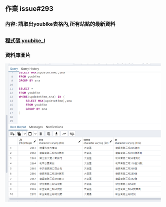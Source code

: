 ## 作業 issue#293

### 內容:  請取出youbike表格內,所有站點的最新資料 
##

### [程式碼 youbike_l](https://github.com/joanna0511/joanna_window/blob/main/Homework/issue293/0709_1.sql)

### 資料庫圖片
![圖片](https://github.com/joanna0511/joanna_window/blob/main/Homework/issue293/SCREEN.png)

